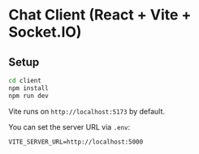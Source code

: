 # Chat Client (React + Vite + Socket.IO)

## Setup
```bash
cd client
npm install
npm run dev
```
Vite runs on `http://localhost:5173` by default.

You can set the server URL via `.env`:
```
VITE_SERVER_URL=http://localhost:5000
```
